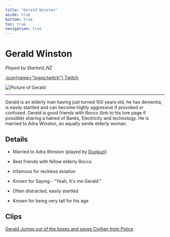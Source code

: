 ```yaml
---
title: "Gerald Winston"
aside: true
bottom: true
toc: true
navigation: true
---
```


# Gerald Winston

*Played by Starlord_NZ* 

[:icon{name="logos:twitch"} Twitch](https://www.twitch.tv/starlord_NZ)

![Picture of Gerald](https://cdn.discordapp.com/attachments/916297075375886368/1164219263238799491/gerald.png)

---

Gerald is an elderly man having just turned 100 years old, he has dementia, is easily startled and can become highly aggressive if provoked or confused.
Gerald is good friends with Rocco (link to his lore page if possible) sharing a hatred of Banks, Electricity and technology. 
He is married to Adra Winston, an equally senile elderly woman.

## Details  
- Married to Adra Winston (played by [Duckuzi](https://www.twitch.tv/duckuzi))

- Best friends with fellow elderly Rocco

- Infamous for reckless aviation

- Known for Saying - "Yeah, It's me Gerald."

- Often distracted, easily startled

- Known for being very tall for his age

## Clips
[Gerald Jumps out of the boxes and saves Civilian from Police](https://www.twitch.tv/azzablake/clip/EndearingLachrymoseSharkBuddhaBar-U8Fp6kfp7nOQhTpD)


